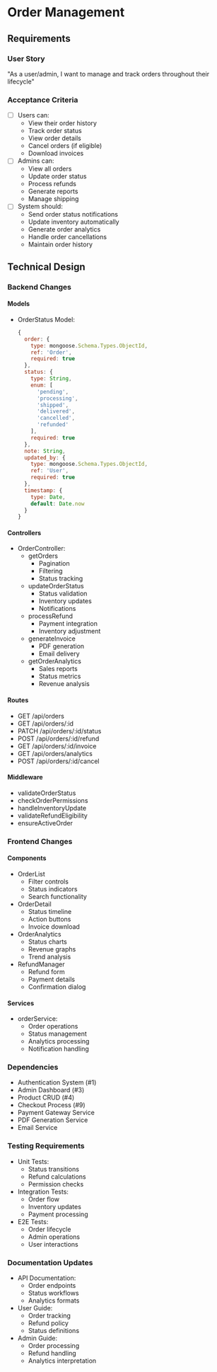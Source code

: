 # Order Management

## Requirements
### User Story
"As a user/admin, I want to manage and track orders throughout their lifecycle"

### Acceptance Criteria
- [ ] Users can:
  - View their order history
  - Track order status
  - View order details
  - Cancel orders (if eligible)
  - Download invoices
- [ ] Admins can:
  - View all orders
  - Update order status
  - Process refunds
  - Generate reports
  - Manage shipping
- [ ] System should:
  - Send order status notifications
  - Update inventory automatically
  - Generate order analytics
  - Handle order cancellations
  - Maintain order history

## Technical Design

### Backend Changes
#### Models
- OrderStatus Model:
  ```javascript
  {
    order: {
      type: mongoose.Schema.Types.ObjectId,
      ref: 'Order',
      required: true
    },
    status: {
      type: String,
      enum: [
        'pending',
        'processing',
        'shipped',
        'delivered',
        'cancelled',
        'refunded'
      ],
      required: true
    },
    note: String,
    updated_by: {
      type: mongoose.Schema.Types.ObjectId,
      ref: 'User',
      required: true
    },
    timestamp: {
      type: Date,
      default: Date.now
    }
  }
  ```

#### Controllers
- OrderController:
  - getOrders
    - Pagination
    - Filtering
    - Status tracking
  - updateOrderStatus
    - Status validation
    - Inventory updates
    - Notifications
  - processRefund
    - Payment integration
    - Inventory adjustment
  - generateInvoice
    - PDF generation
    - Email delivery
  - getOrderAnalytics
    - Sales reports
    - Status metrics
    - Revenue analysis

#### Routes
- GET /api/orders
- GET /api/orders/:id
- PATCH /api/orders/:id/status
- POST /api/orders/:id/refund
- GET /api/orders/:id/invoice
- GET /api/orders/analytics
- POST /api/orders/:id/cancel

#### Middleware
- validateOrderStatus
- checkOrderPermissions
- handleInventoryUpdate
- validateRefundEligibility
- ensureActiveOrder

### Frontend Changes
#### Components
- OrderList
  - Filter controls
  - Status indicators
  - Search functionality
- OrderDetail
  - Status timeline
  - Action buttons
  - Invoice download
- OrderAnalytics
  - Status charts
  - Revenue graphs
  - Trend analysis
- RefundManager
  - Refund form
  - Payment details
  - Confirmation dialog

#### Services
- orderService:
  - Order operations
  - Status management
  - Analytics processing
  - Notification handling

### Dependencies
- Authentication System (#1)
- Admin Dashboard (#3)
- Product CRUD (#4)
- Checkout Process (#9)
- Payment Gateway Service
- PDF Generation Service
- Email Service

### Testing Requirements
- Unit Tests:
  - Status transitions
  - Refund calculations
  - Permission checks
- Integration Tests:
  - Order flow
  - Inventory updates
  - Payment processing
- E2E Tests:
  - Order lifecycle
  - Admin operations
  - User interactions

### Documentation Updates
- API Documentation:
  - Order endpoints
  - Status workflows
  - Analytics formats
- User Guide:
  - Order tracking
  - Refund policy
  - Status definitions
- Admin Guide:
  - Order processing
  - Refund handling
  - Analytics interpretation 